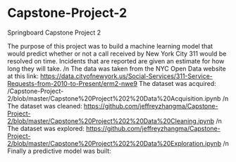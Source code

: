 # Capstone-Project-2
Springboard Capstone Project 2

The purpose of this project was to build a machine learning model that would predict whether or not a call received by New York City 311 would be resolved on time. Incidents that are reported are given an estimate for how long they will take. /n 
The data was taken from the NYC Open Data website at this link: https://data.cityofnewyork.us/Social-Services/311-Service-Requests-from-2010-to-Present/erm2-nwe9 
The dataset was acquired: /Capstone-Project-2/blob/master/Capstone%20Project%202%20Data%20Acquisition.ipynb /n
The dataset was cleaned: https://github.com/jeffreyzhangma/Capstone-Project-2/blob/master/Capstone%20Project%202%20Data%20Cleaning.ipynb /n
The dataset was explored: https://github.com/jeffreyzhangma/Capstone-Project-2/blob/master/Capstone%20Project%202%20Data%20Exploration.ipynb /n
Finally a predictive model was built: 
